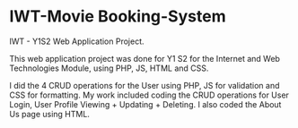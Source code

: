 # IWT-Movie Booking-System
 IWT - Y1S2 Web Application Project.

 This web application project was done for Y1 S2 for the Internet and Web Technologies Module, using PHP, JS, HTML and CSS.

I did the 4 CRUD operations for the User using PHP, JS for validation and CSS for formatting.
My work included coding the CRUD operations for User Login, User Profile Viewing + Updating + Deleting. I also coded the About Us page using HTML.

